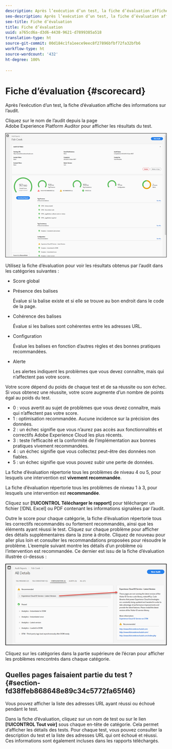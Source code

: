 ```yaml
---
description: Après l’exécution d’un test, la fiche d’évaluation affiche des informations sur l’audit.
seo-description: Après l’exécution d’un test, la fiche d’évaluation affiche des informations sur l’audit.
seo-title: Fiche d’évaluation
title: Fiche d’évaluation
uuid: a765cd6a-d3d6-4438-9621-d7899385a518
translation-type: ht
source-git-commit: 00d184c1fa1eece9eec8f27896bfbf72fa32bfb6
workflow-type: ht
source-wordcount: '432'
ht-degree: 100%

---
```



# Fiche d’évaluation {#scorecard}

Après l’exécution d’un test, la fiche d’évaluation affiche des informations sur l’audit.

Cliquez sur le nom de l’audit depuis la page Adobe Experience Platform Auditor pour afficher les résultats du test.

![](assets/report.png)

Utilisez la fiche d’évaluation pour voir les résultats obtenus par l’audit dans les catégories suivantes :

* Score global
* Présence des balises

   Évalue si la balise existe et si elle se trouve au bon endroit dans le code de la page.
* Cohérence des balises

   Évalue si les balises sont cohérentes entre les adresses URL.
* Configuration

   Évalue les balises en fonction d’autres règles et des bonnes pratiques recommandées.
* Alerte

   Les alertes indiquent les problèmes que vous devez connaître, mais qui n’affectent pas votre score.

Votre score dépend du poids de chaque test et de sa réussite ou son échec. Si vous obtenez une réussite, votre score augmente d’un nombre de points égal au poids du test.

* 0 : vous avertit au sujet de problèmes que vous devez connaître, mais qui n’affectent pas votre score.
* 1 : optimisation recommandée. Aucune incidence sur la précision des données.
* 2 : un échec signifie que vous n’aurez pas accès aux fonctionnalités et correctifs Adobe Experience Cloud les plus récents.
* 3 : teste l’efficacité et la conformité de l’implémentation aux bonnes pratiques vivement recommandées.
* 4 : un échec signifie que vous collectez peut-être des données non fiables.
* 5 : un échec signifie que vous pouvez subir une perte de données.

La fiche d’évaluation répertorie tous les problèmes de niveau 4 ou 5, pour lesquels une intervention est **vivement recommandée**.

La fiche d’évaluation répertorie tous les problèmes de niveau 1 à 3, pour lesquels une intervention est **recommandée**.

Cliquez sur **[!UICONTROL Télécharger le rapport]** pour télécharger un fichier [!DNL Excel] ou PDF contenant les informations signalées par l’audit.

Outre le score pour chaque catégorie, la fiche d’évaluation répertorie tous les correctifs recommandés ou fortement recommandés, ainsi que les éléments ayant réussi le test. Cliquez sur chaque problème pour afficher des détails supplémentaires dans la zone à droite. Cliquez de nouveau pour aller plus loin et consulter les recommandations proposées pour résoudre le problème. L’exemple suivant montre les détails d’un problème où l’intervention est recommandée. Ce dernier est issu de la fiche d’évaluation illustrée ci-dessus :

![](assets/report-issue-details.png)

Cliquez sur les catégories dans la partie supérieure de l’écran pour afficher les problèmes rencontrés dans chaque catégorie.

## Quelles pages faisaient partie du test ? {#section-fd38ffeb868648e89c34c5772fa65f46}

Vous pouvez afficher la liste des adresses URL ayant réussi ou échoué pendant le test.

Dans la fiche d’évaluation, cliquez sur un nom de test ou sur le lien **[!UICONTROL Tout voir]** sous chaque en-tête de catégorie. Cela permet d’afficher les détails des tests. Pour chaque test, vous pouvez consulter la description du test et la liste des adresses URL qui ont échoué et réussi. Ces informations sont également incluses dans les rapports téléchargés.
